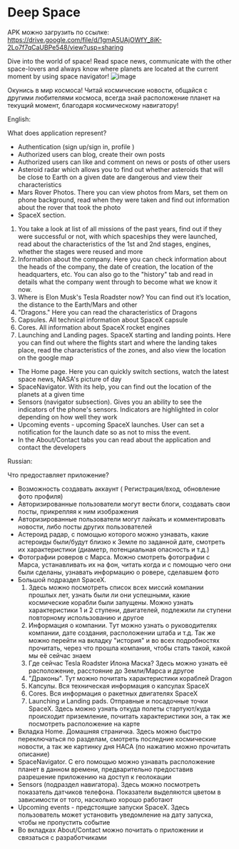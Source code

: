 # Deep Space 
APK можно загрузить по ссылке: https://drive.google.com/file/d/1gmA5UAjOWfY_8iK-2Lo7f7qCaUBPe548/view?usp=sharing

Dive into the world of space! Read space news, communicate with the other space-lovers and always know where planets are located at the current moment by using space navigator!
![image](https://user-images.githubusercontent.com/55493845/128432221-8806288e-f41f-44c1-9ee1-7cbd6b70e9d7.png)

Окунись в мир космоса! Читай космические новости, общайся с другими любителями космоса, всегда знай расположение планет на текущий момент, благодаря космическому навигатору!

English:

What does application represent? 
- Authentication (sign up/sign in, profile )
- Authorized users can blog, create their own posts  
- Authorized users can like and comment on news or posts of other users
- Asteroid radar which allows you to find out whether asteroids that will be close to Earth on a given date are dangerous and view their characteristics 
- Mars Rover Photos. There you can view photos from Mars, set them on phone  background, read when they were taken and find out information about the rover that took the photo
- SpaceX section.
 1. You take a look at list of all missions of the past years, find out if they were successful or not, with which spaceships they were launched, read about the characteristics of the 1st and 2nd stages, engines, whether the stages were reused and more
 2. Information about the company. Here you can check information about the heads of the company, the date of creation, the location of the headquarters, etc. You can also go to the "history" tab and read in details what the company went through to become what we know it now.
 3. Where is Elon Musk's Tesla Roadster now? You can find out it’s location, the distance to the Earth/Mars and other
 4. "Dragons." Here you can read the characteristics of Dragons
 5. Capsules. All technical information about SpaceX capsule
 6. Cores. All information about SpaceX rocket engines
 7. Launching and Landing pages. SpaceX starting and landing points. Here you can find out where the flights start and where the landing takes place, read the characteristics of the zones, and also view the location on the google map
- The Home page. Here you can quickly switch sections, watch the latest space news, NASA's picture of day 
- SpaceNavigator. With its help, you can find out the location of the planets at a given time 
- Sensors (navigator subsection). Gives you an ability to  see the indicators of the phone's sensors. Indicators are highlighted in color depending on how well they work
- Upcoming events - upcoming SpaceX launches. User can set a notification for the launch date so as not to miss the event.
- In the About/Contact tabs  you can read about the application and contact the developers

Russian:

Что предоставляет приложение? 
- Возможность создавать аккаунт ( Регистрация/вход, обновление фото профиля)
- Авторизированные пользователи могут вести блоги, создавать свои посты, прикрепляя к ним изображения
- Авторизированные пользователи могут лайкать и комментировать новости, либо посты других пользователей
- Астероид радар, с помощью которого можно узнавать, какие астероиды были/будут близко к Земле по заданной дате, смотреть их характеристики (диаметр, потенциальная опасность и т.д.) 
- Фотографии роверов с Марса. Можно смотреть фотографии с Марса, устанавливать их на фон, читать когда и с помощью чего они были сделаны, узнавать информацию о ровере, сделавшем фото
- Большой подраздел SpaceX. 
  1. Здесь можно посмотреть список всех миссий компании прошлых лет, узнать были ли они успешными, какие космические корабли были запущены. Можно узнать характеристики 1 и 2 ступени, двигателей, подлежили ли ступени повторному использованию и другое
  2. Информация о компании. Тут можно узнать о руководителях компании, дате создания, расположении штаба и т.д. Так же можно перейти на вкладку "история" и во всех подробностях прочитать, через что прошла компания, чтобы стать такой, какой мы её сейчас знаем
  3. Где сейчас Tesla Roadster Илона Маска? Здесь можно узнать её расположение, расстояние до Земли/Марса и другое
  4. "Драконы". Тут можно почитать характеристики кораблей Dragon
  5. Капсулы. Вся техническая информация о капсулах SpaceX
  6. Cores. Вся информация о ракетных двигателях SpaceX
  7. Launching и Landing pads. Отправные и посадочные точки SpaceX. Здесь можно узнать откуда полеты стартуют/куда происходит приземление, почитать характеристики зон, а так же посмотреть расположение на карте
- Вкладка Home. Домашняя страничка. Здесь можно быстро переключаться по разделам, смотреть последние космические новости, а так же картинку дня НАСА (по нажатию можно прочитать описание)
- SpaceNavigator. С его помощью можно узнавать расположение планет в данном времени, предварительно предоставив разрешение приложению на доступ к геолокации
- Sensors (подраздел навигатора). Здесь можно посмотреть показатель датчиков телефона. Показатели выделяются цветом в зависимости от того, насколько хорошо работают 
- Upcoming events - предстоящие запуски SpaceX. Здесь пользователь может установить уведомление на дату запуска, чтобы не пропустить событие
- Во вкладках About/Contact можно почитать о приложении и связаться с разработчиками
